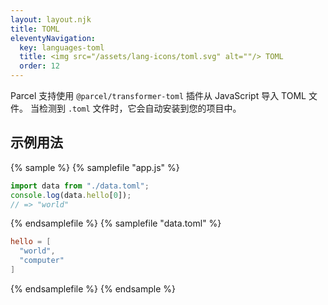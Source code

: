 ```yaml
---
layout: layout.njk
title: TOML
eleventyNavigation:
  key: languages-toml
  title: <img src="/assets/lang-icons/toml.svg" alt=""/> TOML
  order: 12
---
```


Parcel 支持使用 `@parcel/transformer-toml` 插件从 JavaScript 导入 TOML 文件。 当检测到 `.toml` 文件时，它会自动安装到您的项目中。

## 示例用法

{% sample %}
{% samplefile "app.js" %}

```js
import data from "./data.toml";
console.log(data.hello[0]);
// => "world"
```

{% endsamplefile %}
{% samplefile "data.toml" %}

```toml
hello = [
  "world",
  "computer"
]
```

{% endsamplefile %}
{% endsample %}
